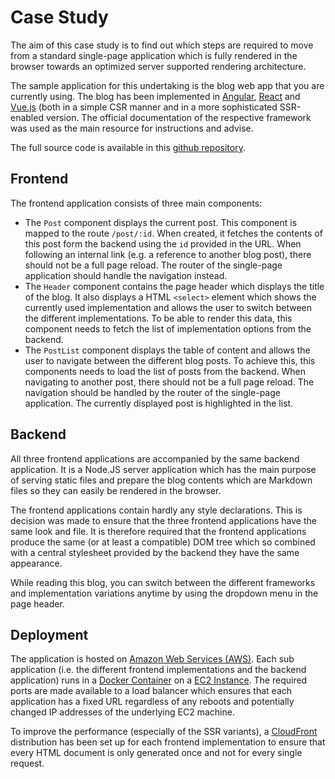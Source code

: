 # Case Study

The aim of this case study is to find out which steps are required to move from a standard single-page application which is fully rendered in the browser towards an optimized server supported rendering architecture.
 
The sample application for this undertaking is the blog web app that you are currently using. 
The blog has been implemented in [Angular](./angular), [React](./react) and [Vue.js](./vue) (both in a simple CSR manner and in a more sophisticated SSR-enabled version.
The official documentation of the respective framework was used as the main resource for instructions and advise.

The full source code is available in this [github repository](https://github.com/glutengo/rendering-strategies). 

## Frontend

The frontend application consists of three main components:

* The `Post` component displays the current post. This component is mapped to the route `/post/:id`.
When created, it fetches the contents of this post form the backend using the `id` provided in the URL. 
When following an internal link (e.g. a reference to another blog post), there should not be a full page reload.
The router of the single-page application should handle the navigation instead.
* The `Header` component contains the page header which displays the title of the blog. 
It also displays a HTML `<select>` element which shows the currently used implementation and allows the user to switch between the different implementations.
To be able to render this data, this component needs to fetch the list of implementation options from the backend.
* The `PostList` component displays the table of content and allows the user to navigate between the different blog posts.
To achieve this, this components needs to load the list of posts from the backend.
When navigating to another post, there should not be a full page reload. 
The navigation should be handled by the router of the single-page application.
The currently displayed post is highlighted in the list.


## Backend

All three frontend applications are accompanied by the same backend application. 
It is a Node.JS server application which has the main purpose of serving static files and prepare the blog contents which are Markdown files so they can easily be rendered in the browser. 

The frontend applications contain hardly any style declarations. This is decision was made to ensure that the three frontend applications have the same look and file. 
It is therefore required that the frontend applications produce the same (or at least a compatible) DOM tree which so combined with a central stylesheet provided by the backend they have the same appearance.   

While reading this blog, you can switch between the different frameworks and implementation variations anytime by using the dropdown menu in the page header.

## Deployment

The application is hosted on [Amazon Web Services (AWS)](https://aws.amazon.com/). 
Each sub application (i.e. the different frontend implementations and the backend application) runs in a [Docker Container](https://www.docker.com/resources/what-container) on a [EC2 Instance](https://aws.amazon.com/ec2/).
The required ports are made available to a load balancer which ensures that each application has a fixed URL regardless of any reboots and potentially changed IP addresses of the underlying EC2 machine.

To improve the performance (especially of the SSR variants), a [CloudFront](https://docs.aws.amazon.com/AmazonCloudFront/latest/DeveloperGuide/Introduction.html) distribution has been set up for each frontend implementation to ensure that every HTML document is only generated once and not for every single request.
